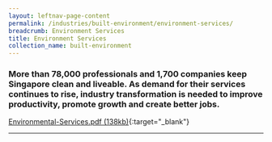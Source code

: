 ```yaml
---
layout: leftnav-page-content
permalink: /industries/built-environment/environment-services/
breadcrumb: Environment Services
title: Environment Services
collection_name: built-environment
---
```


### More than 78,000 professionals and 1,700 companies keep Singapore clean and liveable. As demand for their services continues to rise, industry transformation is needed to improve productivity, promote growth and create better jobs.

[Environmental-Services.pdf (138kb)](/images/PDF/Built-Environment/Environmental-Services.pdf){:target="_blank"}

---

